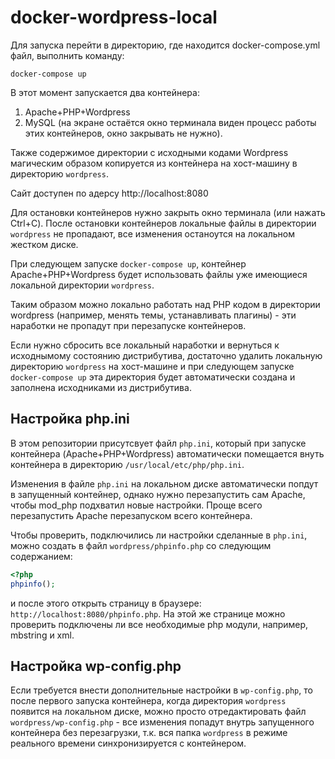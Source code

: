 # docker-wordpress-local
Для запуска перейти в директорию, где находится docker-compose.yml файл, выполнить команду:
```
docker-compose up
```
В этот момент запускается два контейнера:
1. Apache+PHP+Wordpress
2. MySQL
(на экране остаётся окно терминала виден процесс работы этих контейнеров, окно закрывать не нужно).

Также содержимое директории с исходными кодами Wordpress магическим образом копируется из контейнера на хост-машину в директорию `wordpress`.

Сайт доступен по адерсу http://localhost:8080

Для остановки контейнеров нужно закрыть окно терминала (или нажать Ctrl+C).
После остановки контейнеров локальные файлы в директории `wordpress` не пропадают, все изменения останоутся на локальном жестком диске.

При следующем запуске `docker-compose up`, контейнер Apache+PHP+Wordpress будет использовать файлы уже имеющиеся локальной директории `wordpress`.

Таким образом можно локально работать над PHP кодом в директории wordpress (например, менять темы, устанавливать плагины) - эти наработки не пропадут при перезапуске контейнеров.

Если нужно сбросить все локальный наработки и вернуться к исходнымому состоянию дистрибутива, достаточно удалить локальную директорию `wordpress` на хост-машине и при следующем запуске `docker-compose up` эта директория будет автоматически создана и заполнена исходниками из дистрибутива.

## Настройка php.ini
В этом репозитории присутсвует файл `php.ini`, который при запуске контейнера (Apache+PHP+Wordpress) автоматически помещается внуть контейнера в директорию `/usr/local/etc/php/php.ini`.

Изменения в файле `php.ini` на локальном диске автоматически попдут в запущенный контейнер, однако нужно перезапустить сам Apache, чтобы mod_php подхватил новые настройки. Проще всего перезапустить Apache перезапуском всего контейнера.

Чтобы проверить, подключились ли настройки сделанные в `php.ini`, можно создать в файл `wordpress/phpinfo.php` со следующим содержанием:
```php
<?php
phpinfo();
```
и после этого открыть страницу в браузере: `http://localhost:8080/phpinfo.php`. На этой же странице можно проверить подключены ли все необходимые php модули, например, mbstring и xml. 

## Настройка wp-config.php
Если требуется внести дополнительные настройки в `wp-config.php`, то после первого запуска контейнера, когда директория `wordpress` появится на локальном диске, можно просто отредактировать файл `wordpress/wp-config.php` - все изменения попадут внутрь запущенного контейнера без перезагрузки, т.к. вся папка `wordpress` в режиме реального времени синхронизируется с контейнером.  
